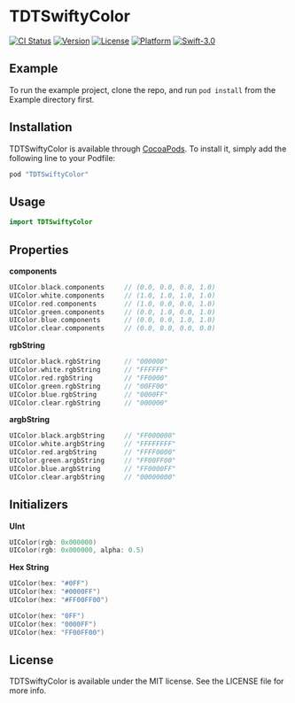 # TDTSwiftyColor

[![CI Status](http://img.shields.io/travis/Todate/TDTSwiftyColor.svg?style=flat)](https://travis-ci.org/Todate/TDTSwiftyColor)
[![Version](https://img.shields.io/cocoapods/v/TDTSwiftyColor.svg?style=flat)](http://cocoapods.org/pods/TDTSwiftyColor)
[![License](https://img.shields.io/cocoapods/l/TDTSwiftyColor.svg?style=flat)](http://cocoapods.org/pods/TDTSwiftyColor)
[![Platform](https://img.shields.io/cocoapods/p/TDTSwiftyColor.svg?style=flat)](http://cocoapods.org/pods/TDTSwiftyColor)
[![Swift-3.0](http://img.shields.io/badge/Swift-3.0-brightgreen.svg)]()

## Example

To run the example project, clone the repo, and run `pod install` from the Example directory first.

## Installation

TDTSwiftyColor is available through [CocoaPods](http://cocoapods.org). To install
it, simply add the following line to your Podfile:

```ruby
pod "TDTSwiftyColor"
```

## Usage

```swift
import TDTSwiftyColor
```

## Properties

**components**
```swift
UIColor.black.components     // (0.0, 0.0, 0.0, 1.0)
UIColor.white.components     // (1.0, 1.0, 1.0, 1.0)
UIColor.red.components       // (1.0, 0.0, 0.0, 1.0)
UIColor.green.components     // (0.0, 1.0, 0.0, 1.0)
UIColor.blue.components      // (0.0, 0.0, 1.0, 1.0)
UIColor.clear.components     // (0.0, 0.0, 0.0, 0.0)
```

**rgbString**
```swift
UIColor.black.rgbString      // "000000"
UIColor.white.rgbString      // "FFFFFF"
UIColor.red.rgbString        // "FF0000"
UIColor.green.rgbString      // "00FF00"
UIColor.blue.rgbString       // "0000FF"
UIColor.clear.rgbString      // "000000"
```

**argbString**
```swift
UIColor.black.argbString     // "FF000000"
UIColor.white.argbString     // "FFFFFFFF"
UIColor.red.argbString       // "FFFF0000"
UIColor.green.argbString     // "FF00FF00"
UIColor.blue.argbString      // "FF0000FF"
UIColor.clear.argbString     // "00000000"
```

## Initializers

**UInt**
```swift
UIColor(rgb: 0x000000)
UIColor(rgb: 0x000000, alpha: 0.5)
```

**Hex String**
```swift
UIColor(hex: "#0FF")
UIColor(hex: "#0000FF")
UIColor(hex: "#FF00FF00")

UIColor(hex: "0FF")
UIColor(hex: "0000FF")
UIColor(hex: "FF00FF00")
```

## License

TDTSwiftyColor is available under the MIT license. See the LICENSE file for more info.

